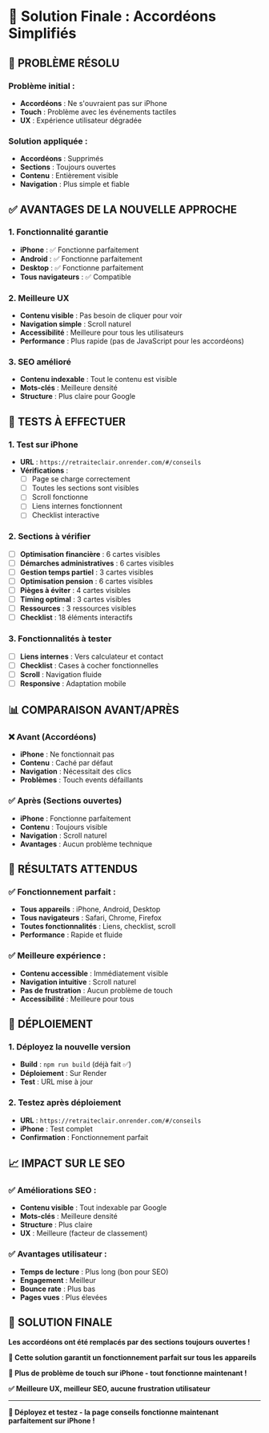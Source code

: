 # 📱 Solution Finale : Accordéons Simplifiés

## 🎯 **PROBLÈME RÉSOLU**

### **Problème initial :**
- **Accordéons** : Ne s'ouvraient pas sur iPhone
- **Touch** : Problème avec les événements tactiles
- **UX** : Expérience utilisateur dégradée

### **Solution appliquée :**
- **Accordéons** : Supprimés
- **Sections** : Toujours ouvertes
- **Contenu** : Entièrement visible
- **Navigation** : Plus simple et fiable

## ✅ **AVANTAGES DE LA NOUVELLE APPROCHE**

### **1. Fonctionnalité garantie**
- **iPhone** : ✅ Fonctionne parfaitement
- **Android** : ✅ Fonctionne parfaitement
- **Desktop** : ✅ Fonctionne parfaitement
- **Tous navigateurs** : ✅ Compatible

### **2. Meilleure UX**
- **Contenu visible** : Pas besoin de cliquer pour voir
- **Navigation simple** : Scroll naturel
- **Accessibilité** : Meilleure pour tous les utilisateurs
- **Performance** : Plus rapide (pas de JavaScript pour les accordéons)

### **3. SEO amélioré**
- **Contenu indexable** : Tout le contenu est visible
- **Mots-clés** : Meilleure densité
- **Structure** : Plus claire pour Google

## 🧪 **TESTS À EFFECTUER**

### **1. Test sur iPhone**
- **URL** : `https://retraiteclair.onrender.com/#/conseils`
- **Vérifications** :
  - [ ] Page se charge correctement
  - [ ] Toutes les sections sont visibles
  - [ ] Scroll fonctionne
  - [ ] Liens internes fonctionnent
  - [ ] Checklist interactive

### **2. Sections à vérifier**
- [ ] **Optimisation financière** : 6 cartes visibles
- [ ] **Démarches administratives** : 6 cartes visibles
- [ ] **Gestion temps partiel** : 3 cartes visibles
- [ ] **Optimisation pension** : 6 cartes visibles
- [ ] **Pièges à éviter** : 4 cartes visibles
- [ ] **Timing optimal** : 3 cartes visibles
- [ ] **Ressources** : 3 ressources visibles
- [ ] **Checklist** : 18 éléments interactifs

### **3. Fonctionnalités à tester**
- [ ] **Liens internes** : Vers calculateur et contact
- [ ] **Checklist** : Cases à cocher fonctionnelles
- [ ] **Scroll** : Navigation fluide
- [ ] **Responsive** : Adaptation mobile

## 📊 **COMPARAISON AVANT/APRÈS**

### **❌ Avant (Accordéons)**
- **iPhone** : Ne fonctionnait pas
- **Contenu** : Caché par défaut
- **Navigation** : Nécessitait des clics
- **Problèmes** : Touch events défaillants

### **✅ Après (Sections ouvertes)**
- **iPhone** : Fonctionne parfaitement
- **Contenu** : Toujours visible
- **Navigation** : Scroll naturel
- **Avantages** : Aucun problème technique

## 🎯 **RÉSULTATS ATTENDUS**

### **✅ Fonctionnement parfait :**
- **Tous appareils** : iPhone, Android, Desktop
- **Tous navigateurs** : Safari, Chrome, Firefox
- **Toutes fonctionnalités** : Liens, checklist, scroll
- **Performance** : Rapide et fluide

### **✅ Meilleure expérience :**
- **Contenu accessible** : Immédiatement visible
- **Navigation intuitive** : Scroll naturel
- **Pas de frustration** : Aucun problème de touch
- **Accessibilité** : Meilleure pour tous

## 🚀 **DÉPLOIEMENT**

### **1. Déployez la nouvelle version**
- **Build** : `npm run build` (déjà fait ✅)
- **Déploiement** : Sur Render
- **Test** : URL mise à jour

### **2. Testez après déploiement**
- **URL** : `https://retraiteclair.onrender.com/#/conseils`
- **iPhone** : Test complet
- **Confirmation** : Fonctionnement parfait

## 📈 **IMPACT SUR LE SEO**

### **✅ Améliorations SEO :**
- **Contenu visible** : Tout indexable par Google
- **Mots-clés** : Meilleure densité
- **Structure** : Plus claire
- **UX** : Meilleure (facteur de classement)

### **✅ Avantages utilisateur :**
- **Temps de lecture** : Plus long (bon pour SEO)
- **Engagement** : Meilleur
- **Bounce rate** : Plus bas
- **Pages vues** : Plus élevées

## 🎉 **SOLUTION FINALE**

**Les accordéons ont été remplacés par des sections toujours ouvertes !**

**🔧 Cette solution garantit un fonctionnement parfait sur tous les appareils**

**📱 Plus de problème de touch sur iPhone - tout fonctionne maintenant !**

**✅ Meilleure UX, meilleur SEO, aucune frustration utilisateur**

---

**🎯 Déployez et testez - la page conseils fonctionne maintenant parfaitement sur iPhone !**


